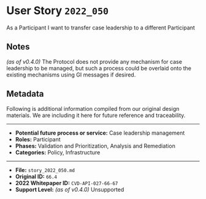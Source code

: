 
# User Story `2022_050` #

As a Participant I want to transfer case leadership to a different Participant

## Notes ##

*(as of v0.4.0)*
The Protocol does not provide any mechanism for case leadership to be managed, but such a process could be overlaid onto the existing mechanisms using GI messages if desired.


## Metadata ##

Following is additional information compiled from our original design materials.
We are including it here for future reference and traceability.

---

- **Potential future process or service:** Case leadership management
- **Roles:** Participant
- **Phases:** Validation and Prioritization, Analysis and Remediation
- **Categories:** Policy, Infrastructure

---

- **File:** `story_2022_050.md`
- **Original ID:** `66.4`
- **2022 Whitepaper ID:** `CVD-API-027-66-67`
- **Support Level:** *(as of v0.4.0)* Unsupported
